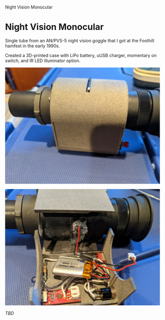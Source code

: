 Night Vision Monocular

# Night Vision Monocular

Single tube from an AN/PVS-5 night vision goggle that I got at the Foothill hamfest in the early 1990s.

Created a 3D-printed case with LiPo battery, uUSB charger, momentary on switch, and IR LED illuminator option.

![NVM](nvm1.png)

![NVM](nvm2.png)

*TBD*

